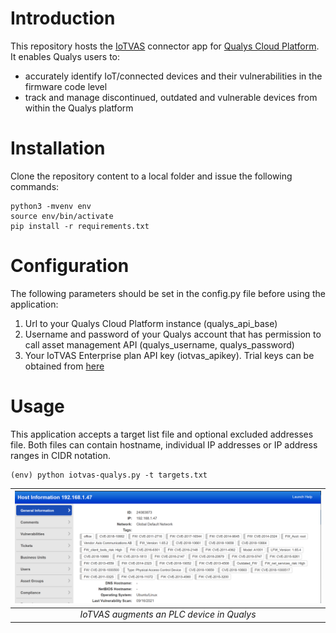 # Introduction
This repository hosts the [IoTVAS](https://firmalyzer.com/iotvas-api) connector app for [Qualys Cloud Platform](https://www.qualys.com/cloud-platform/). It enables Qualys users to:

* accurately identify IoT/connected devices and their vulnerabilities in the firmware code level
* track and manage discontinued, outdated and vulnerable devices from within the Qualys platform

# Installation
Clone the repository content to a local folder and issue the following commands:
```
python3 -mvenv env
source env/bin/activate
pip install -r requirements.txt
```

# Configuration
The following parameters should be set in the config.py file before using the application:

1. Url to your Qualys Cloud Platform instance (qualys_api_base)
2. Username and password of your Qualys account that has permission to call asset management API (qualys_username, qualys_password)
3. Your IoTVAS Enterprise plan API key (iotvas_apikey). Trial keys can be obtained from [here](https://iotvas-api.firmalyzer.com/portal/signup)

# Usage
This application accepts a target list file and optional excluded addresses file. Both files can contain hostname, individual IP addresses or IP address ranges in CIDR notation.
```
(env) python iotvas-qualys.py -t targets.txt

```
| ![](plc-tags.png) | 
|:--:|
| *IoTVAS augments an PLC device in Qualys* |
